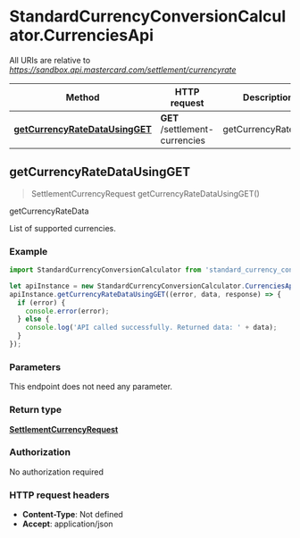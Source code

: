 # StandardCurrencyConversionCalculator.CurrenciesApi

All URIs are relative to *https://sandbox.api.mastercard.com/settlement/currencyrate*

Method | HTTP request | Description
------------- | ------------- | -------------
[**getCurrencyRateDataUsingGET**](CurrenciesApi.md#getCurrencyRateDataUsingGET) | **GET** /settlement-currencies | getCurrencyRateData



## getCurrencyRateDataUsingGET

> SettlementCurrencyRequest getCurrencyRateDataUsingGET()

getCurrencyRateData

List of supported currencies.

### Example

```javascript
import StandardCurrencyConversionCalculator from 'standard_currency_conversion_calculator';

let apiInstance = new StandardCurrencyConversionCalculator.CurrenciesApi();
apiInstance.getCurrencyRateDataUsingGET((error, data, response) => {
  if (error) {
    console.error(error);
  } else {
    console.log('API called successfully. Returned data: ' + data);
  }
});
```

### Parameters

This endpoint does not need any parameter.

### Return type

[**SettlementCurrencyRequest**](SettlementCurrencyRequest.md)

### Authorization

No authorization required

### HTTP request headers

- **Content-Type**: Not defined
- **Accept**: application/json

